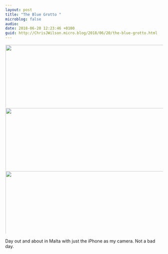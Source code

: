 ```yaml
---
layout: post
title: "The Blue Grotto "
microblog: false
audio: 
date: 2018-06-20 12:23:46 +0100
guid: http://ChrisJWilson.micro.blog/2018/06/20/the-blue-grotto.html
---
```



<a href="http://chrisjwilson.me/uploads/2018/36ac96cca0.jpg"><img src="http://chrisjwilson.me/uploads/2018/36ac96cca0.jpg" width="449" height="600" style="display: inline-block; max-height: 200px; width: auto; padding: 1px;" class="sunlit_image" /></a><a href="http://chrisjwilson.me/uploads/2018/e829ed4bb3.jpg"><img src="http://chrisjwilson.me/uploads/2018/e829ed4bb3.jpg" width="449" height="600" style="display: inline-block; max-height: 200px; width: auto; padding: 1px;" class="sunlit_image" /></a><a href="http://chrisjwilson.me/uploads/2018/64120e550d.jpg"><img src="http://chrisjwilson.me/uploads/2018/64120e550d.jpg" width="600" height="600" style="display: inline-block; max-height: 200px; width: auto; padding: 1px;" class="sunlit_image" /></a>

Day out and about in Malta with just the iPhone as my camera. Not a bad day. 

